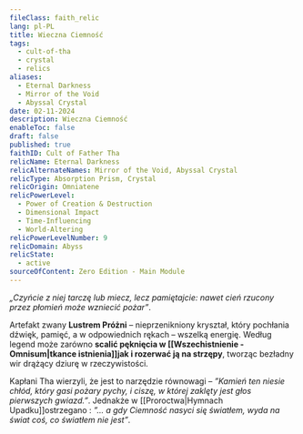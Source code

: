 ```yaml
---
fileClass: faith_relic
lang: pl-PL
title: Wieczna Ciemność
tags:
  - cult-of-tha
  - crystal
  - relics
aliases:
  - Eternal Darkness
  - Mirror of the Void
  - Abyssal Crystal
date: 02-11-2024
description: Wieczna Ciemność
enableToc: false
draft: false
published: true
faithID: Cult of Father Tha
relicName: Eternal Darkness
relicAlternateNames: Mirror of the Void, Abyssal Crystal
relicType: Absorption Prism, Crystal
relicOrigin: Omniatene
relicPowerLevel:
  - Power of Creation & Destruction
  - Dimensional Impact
  - Time-Influencing
  - World-Altering
relicPowerLevelNumber: 9
relicDomain: Abyss
relicState:
  - active
sourceOfContent: Zero Edition - Main Module
---
```

*„Czyńcie z niej tarczę lub miecz, lecz pamiętajcie: nawet cień rzucony przez płomień może wzniecić pożar”*. 

Artefakt zwany **Lustrem Próżni** – nieprzenikniony kryształ, który pochłania dźwięk, pamięć, a w odpowiednich rękach – wszelką energię.
Według legend może zarówno **scalić pęknięcia w [[Wszechistnienie - Omnisum|tkance istnienia]]jak i rozerwać ją na strzępy**, tworząc bezładny wir drążący dziurę w rzeczywistości.

Kapłani Tha wierzyli, że jest to narzędzie równowagi – *”Kamień ten niesie chłód, który gasi pożary pychy, i ciszę, w której zaklęty jest głos pierwszych gwiazd.”*. 
Jednakże w [[Proroctwa|Hymnach Upadku]]ostrzegano : *”… a gdy Ciemność nasyci się światłem, wyda na świat coś, co światłem nie jest”*.